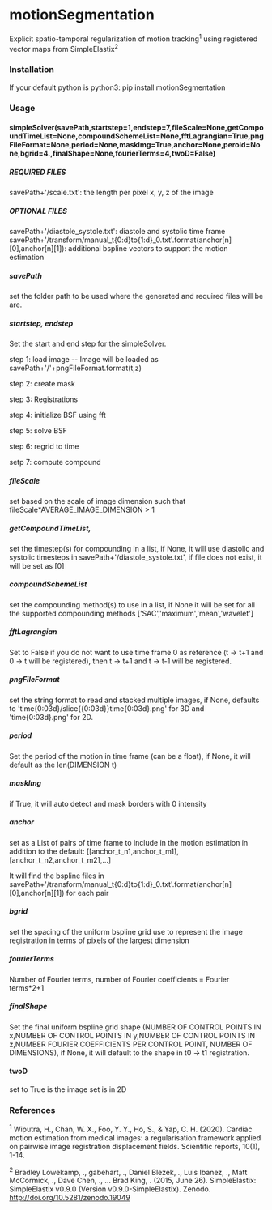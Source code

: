 # motionSegmentation
Explicit spatio-temporal regularization of motion tracking<sup>1</sup> using registered vector maps from SimpleElastix<sup>2</sup>

### Installation
If your default python is python3:
pip install motionSegmentation

### Usage
#### simpleSolver(savePath,startstep=1,endstep=7,fileScale=None,getCompoundTimeList=None,compoundSchemeList=None,fftLagrangian=True,pngFileFormat=None,period=None,maskImg=True,anchor=None,peroid=None,bgrid=4.,finalShape=None,fourierTerms=4,twoD=False)
##### REQUIRED FILES
savePath+'/scale.txt': the length per pixel x, y, z of the image 
##### OPTIONAL FILES
savePath+'/diastole_systole.txt': diastole and systolic time frame
savePath+'/transform/manual_t{0:d}to{1:d}_0.txt'.format(anchor[n][0],anchor[n][1]): additional bspline vectors to support the motion estimation
##### savePath
set the folder path to be used where the generated and required files will be are.
##### startstep, endstep
Set the start and end step for the simpleSolver.

step 1: load image -- Image will be loaded as savePath+'/'+pngFileFormat.format(t,z)

step 2: create mask

step 3: Registrations

step 4: initialize BSF using fft

step 5: solve BSF

step 6: regrid to time

setp 7: compute compound

##### fileScale
set based on the scale of image dimension such that fileScale*AVERAGE_IMAGE_DIMENSION > 1

##### getCompoundTimeList,
set the timestep(s) for compounding in a list, if None, it will use diastolic and systolic timesteps in savePath+'/diastole_systole.txt', if file does not exist, it will be set as [0]

##### compoundSchemeList
set the compounding method(s) to use in a list, if None it will be set for all the supported compounding methods ['SAC','maximum','mean','wavelet'] 

##### fftLagrangian
Set to False if you do not want to use time frame 0 as reference (t -> t+1 and 0 -> t will be registered), then t -> t+1 and t -> t-1 will be registered.

##### pngFileFormat
set the string format to read and stacked multiple images, if None, defaults to 'time{0:03d}/slice{{0:03d}}time{0:03d}.png' for 3D and 'time{0:03d}.png' for 2D.

##### period
Set the period of the motion in time frame (can be a float), if None, it will default as the len(DIMENSION t)

##### maskImg
if True, it will auto detect and mask borders with 0 intensity

##### anchor
set as a List of pairs of time frame to include in the motion estimation in addition to the default: [[anchor_t_n1,anchor_t_m1],[anchor_t_n2,anchor_t_m2],...]

It will find the bspline files in savePath+'/transform/manual_t{0:d}to{1:d}_0.txt'.format(anchor[n][0],anchor[n][1]) for each pair

##### bgrid
set the spacing of the uniform bspline grid use to represent the image registration in terms of pixels of the largest dimension

##### fourierTerms
Number of Fourier terms, number of Fourier coefficients = Fourier terms*2+1

##### finalShape
Set the final uniform bspline grid shape (NUMBER OF CONTROL POINTS IN x,NUMBER OF CONTROL POINTS IN y,NUMBER OF CONTROL POINTS IN z,NUMBER FOURIER COEFFICIENTS PER CONTROL POINT, NUMBER OF DIMENSIONS), if None, it will default to the shape in t0 -> t1 registration.

#### twoD
set to True is the image set is in 2D

### References
<sup>1</sup> Wiputra, H., Chan, W. X., Foo, Y. Y., Ho, S., & Yap, C. H. (2020). Cardiac motion estimation from medical images: a regularisation framework applied on pairwise image registration displacement fields. Scientific reports, 10(1), 1-14.

<sup>2</sup> Bradley Lowekamp, ., gabehart, ., Daniel Blezek, ., Luis Ibanez, ., Matt McCormick, ., Dave Chen, ., … Brad King, . (2015, June 26). SimpleElastix: SimpleElastix v0.9.0 (Version v0.9.0-SimpleElastix). Zenodo. http://doi.org/10.5281/zenodo.19049
